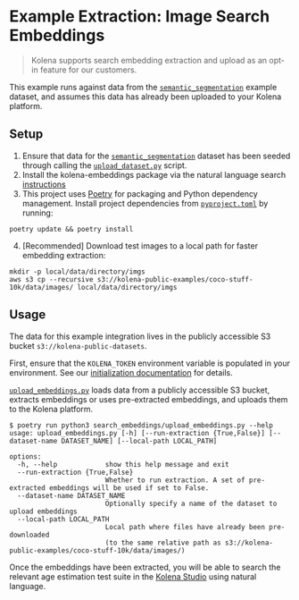 # Example Extraction: Image Search Embeddings

> Kolena supports search embedding extraction and upload as an opt-in feature for our customers.

This example runs against data from the [`semantic_segmentation`](../semantic_segmentation) example dataset, and assumes
this data has already been uploaded to your Kolena platform.

## Setup

1. Ensure that data for the [`semantic_segmentation`](../semantic_segmentation) dataset has been seeded through calling
the [`upload_dataset.py`](../semantic_segmentation/semantic_segmentation/upload_dataset.py) script.
2. Install the kolena-embeddings package via the natural language search [instructions](https://docs.kolena.com/dataset/advanced-usage/set-up-natural-language-search/#poetry)
3. This project uses [Poetry](https://python-poetry.org/) for packaging and Python dependency management. Install project
dependencies from [`pyproject.toml`](./pyproject.toml) by running:

```shell
poetry update && poetry install
```

4. [Recommended] Download test images to a local path for faster embedding extraction:

```shell
mkdir -p local/data/directory/imgs
aws s3 cp --recursive s3://kolena-public-examples/coco-stuff-10k/data/images/ local/data/directory/imgs
```

## Usage

The data for this example integration lives in the publicly accessible S3 bucket `s3://kolena-public-datasets`.

First, ensure that the `KOLENA_TOKEN` environment variable is populated in your environment. See our
[initialization documentation](https://docs.kolena.com/installing-kolena/#initialization) for details.

[`upload_embeddings.py`](search_embeddings/upload_embeddings.py) loads data from a publicly accessible S3 bucket, extracts
embeddings or uses pre-extracted embeddings, and uploads them to the Kolena platform.

```shell
$ poetry run python3 search_embeddings/upload_embeddings.py --help
usage: upload_embeddings.py [-h] [--run-extraction {True,False}] [--dataset-name DATASET_NAME] [--local-path LOCAL_PATH]

options:
  -h, --help            show this help message and exit
  --run-extraction {True,False}
                        Whether to run extraction. A set of pre-extracted embeddings will be used if set to False.
  --dataset-name DATASET_NAME
                        Optionally specify a name of the dataset to upload embeddings
  --local-path LOCAL_PATH
                        Local path where files have already been pre-downloaded
                        (to the same relative path as s3://kolena-public-examples/coco-stuff-10k/data/images/)
```

Once the embeddings have been extracted, you will be able to search the relevant
age estimation test suite in the [Kolena Studio](https://app.kolena.com/redirect/studio) using natural language.
